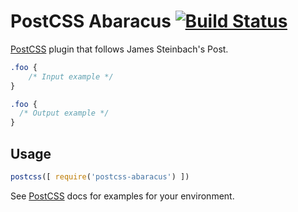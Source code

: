 # PostCSS Abaracus [![Build Status][ci-img]][ci]

[PostCSS] plugin that follows James Steinbach's Post.

[PostCSS]: https://github.com/postcss/postcss
[ci-img]:  https://travis-ci.org/Abaracus/postcss-abaracus.svg
[ci]:      https://travis-ci.org/Abaracus/postcss-abaracus

```css
.foo {
    /* Input example */
}
```

```css
.foo {
  /* Output example */
}
```

## Usage

```js
postcss([ require('postcss-abaracus') ])
```

See [PostCSS] docs for examples for your environment.
